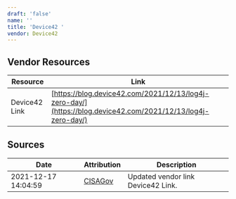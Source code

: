 ```yaml
---
draft: 'false'
name: ''
title: 'Device42 '
vendor: Device42
---
```


## Vendor Resources
| Resource | Link |
| --- | --- |
| Device42 Link | [https://blog.device42.com/2021/12/13/log4j-zero-day/](https://blog.device42.com/2021/12/13/log4j-zero-day/) |



## Sources
| Date | Attribution | Description |
| --- | --- | --- |
| 2021-12-17 14:04:59 | [CISAGov](https://raw.githubusercontent.com/cisagov/log4j-affected-db/develop/README.md) | Updated vendor link Device42 Link.  |
